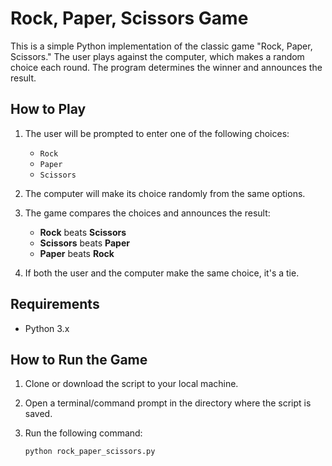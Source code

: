 # Rock, Paper, Scissors Game

This is a simple Python implementation of the classic game "Rock, Paper, Scissors." The user plays against the computer, which makes a random choice each round. The program determines the winner and announces the result.

## How to Play

1. The user will be prompted to enter one of the following choices:
   - `Rock`
   - `Paper`
   - `Scissors`
2. The computer will make its choice randomly from the same options.

3. The game compares the choices and announces the result:

   - **Rock** beats **Scissors**
   - **Scissors** beats **Paper**
   - **Paper** beats **Rock**

4. If both the user and the computer make the same choice, it's a tie.

## Requirements

- Python 3.x

## How to Run the Game

1. Clone or download the script to your local machine.
2. Open a terminal/command prompt in the directory where the script is saved.
3. Run the following command:

   ```bash
   python rock_paper_scissors.py
   ```

